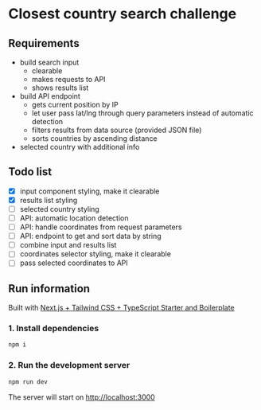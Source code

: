 # Closest country search challenge

## Requirements

- build search input
  - clearable
  - makes requests to API
  - shows results list
- build API endpoint
  - gets current position by IP
  - let user pass lat/lng through query parameters instead of automatic detection
  - filters results from data source (provided JSON file)
  - sorts countries by ascending distance
- selected country with additional info

## Todo list

- [x] input component styling, make it clearable
- [x] results list styling
- [ ] selected country styling
- [ ] API: automatic location detection
- [ ] API: handle coordinates from request parameters
- [ ] API: endpoint to get and sort data by string
- [ ] combine input and results list
- [ ] coordinates selector styling, make it clearable
- [ ] pass selected coordinates to API

## Run information

Built with [Next.js + Tailwind CSS + TypeScript Starter and Boilerplate](https://github.com/theodorusclarence/ts-nextjs-tailwind-starter)

### 1. Install dependencies

```bash
npm i
```

### 2. Run the development server

```bash
npm run dev
```

The server will start on [http://localhost:3000](http://localhost:3000)
